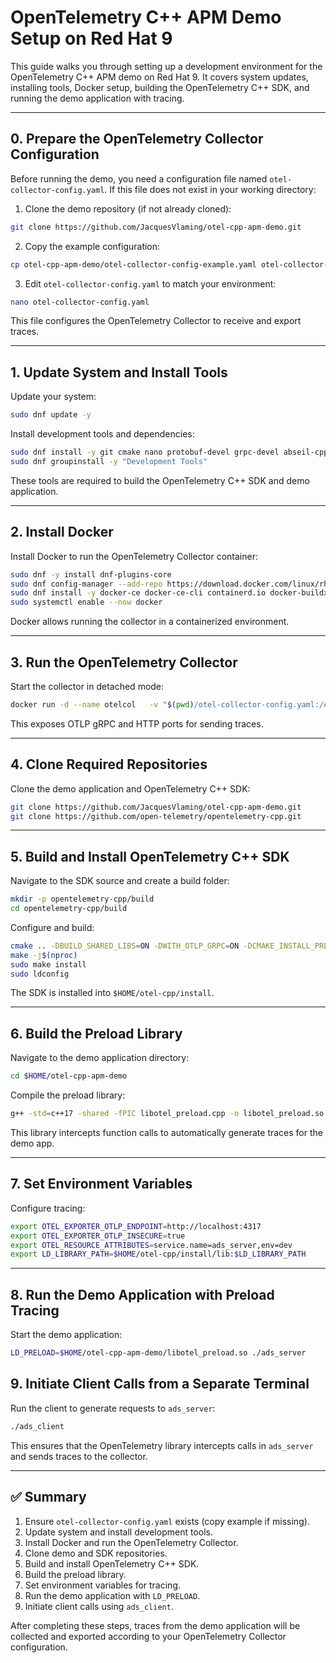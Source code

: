 # OpenTelemetry C++ APM Demo Setup on Red Hat 9

This guide walks you through setting up a development environment for the OpenTelemetry C++ APM demo on Red Hat 9. It covers system updates, installing tools, Docker setup, building the OpenTelemetry C++ SDK, and running the demo application with tracing.

---

## 0. Prepare the OpenTelemetry Collector Configuration

Before running the demo, you need a configuration file named `otel-collector-config.yaml`. If this file does not exist in your working directory:

1. Clone the demo repository (if not already cloned):

```bash
git clone https://github.com/JacquesVlaming/otel-cpp-apm-demo.git
```

2. Copy the example configuration:

```bash
cp otel-cpp-apm-demo/otel-collector-config-example.yaml otel-collector-config.yaml
```

3. Edit `otel-collector-config.yaml` to match your environment:

```bash
nano otel-collector-config.yaml
```

This file configures the OpenTelemetry Collector to receive and export traces.

---

## 1. Update System and Install Tools

Update your system:

```bash
sudo dnf update -y
```

Install development tools and dependencies:

```bash
sudo dnf install -y git cmake nano protobuf-devel grpc-devel abseil-cpp-devel
sudo dnf groupinstall -y "Development Tools"
```

These tools are required to build the OpenTelemetry C++ SDK and demo application.

---

## 2. Install Docker

Install Docker to run the OpenTelemetry Collector container:

```bash
sudo dnf -y install dnf-plugins-core
sudo dnf config-manager --add-repo https://download.docker.com/linux/rhel/docker-ce.repo
sudo dnf install -y docker-ce docker-ce-cli containerd.io docker-buildx-plugin docker-compose-plugin
sudo systemctl enable --now docker
```

Docker allows running the collector in a containerized environment.

---

## 3. Run the OpenTelemetry Collector

Start the collector in detached mode:

```bash
docker run -d --name otelcol   -v "$(pwd)/otel-collector-config.yaml:/etc/otelcol/config.yaml"   -p 4317:4317 -p 4318:4318   otel/opentelemetry-collector:latest   --config /etc/otelcol/config.yaml
```

This exposes OTLP gRPC and HTTP ports for sending traces.

---

## 4. Clone Required Repositories

Clone the demo application and OpenTelemetry C++ SDK:

```bash
git clone https://github.com/JacquesVlaming/otel-cpp-apm-demo.git
git clone https://github.com/open-telemetry/opentelemetry-cpp.git
```

---

## 5. Build and Install OpenTelemetry C++ SDK

Navigate to the SDK source and create a build folder:

```bash
mkdir -p opentelemetry-cpp/build
cd opentelemetry-cpp/build
```

Configure and build:

```bash
cmake .. -DBUILD_SHARED_LIBS=ON -DWITH_OTLP_GRPC=ON -DCMAKE_INSTALL_PREFIX=$HOME/otel-cpp/install -DWITH_EXAMPLES=OFF -DBUILD_TESTING=OFF
make -j$(nproc)
sudo make install
sudo ldconfig
```

The SDK is installed into `$HOME/otel-cpp/install`.

---

## 6. Build the Preload Library

Navigate to the demo application directory:

```bash
cd $HOME/otel-cpp-apm-demo
```

Compile the preload library:

```bash
g++ -std=c++17 -shared -fPIC libotel_preload.cpp -o libotel_preload.so   -I$HOME/otel-cpp/install/include   -L$HOME/otel-cpp/install/lib64   -lopentelemetry_exporter_otlp_grpc   -lopentelemetry_trace   -lgrpc++ -lgrpc -ldl -lpthread   -Wl,-rpath,$HOME/otel-cpp/install/lib:$HOME/otel-cpp/install/lib64
```

This library intercepts function calls to automatically generate traces for the demo app.

---

## 7. Set Environment Variables

Configure tracing:

```bash
export OTEL_EXPORTER_OTLP_ENDPOINT=http://localhost:4317
export OTEL_EXPORTER_OTLP_INSECURE=true
export OTEL_RESOURCE_ATTRIBUTES=service.name=ads_server,env=dev
export LD_LIBRARY_PATH=$HOME/otel-cpp/install/lib:$LD_LIBRARY_PATH
```

---

## 8. Run the Demo Application with Preload Tracing

Start the demo application:

```bash
LD_PRELOAD=$HOME/otel-cpp-apm-demo/libotel_preload.so ./ads_server
```

## 9. Initiate Client Calls from a Separate Terminal

Run the client to generate requests to `ads_server`:

```bash
./ads_client
```

This ensures that the OpenTelemetry library intercepts calls in `ads_server` and sends traces to the collector.

---

## ✅ Summary

1. Ensure `otel-collector-config.yaml` exists (copy example if missing).  
2. Update system and install development tools.  
3. Install Docker and run the OpenTelemetry Collector.  
4. Clone demo and SDK repositories.  
5. Build and install OpenTelemetry C++ SDK.  
6. Build the preload library.  
7. Set environment variables for tracing.  
8. Run the demo application with `LD_PRELOAD`.  
9. Initiate client calls using `ads_client`.

After completing these steps, traces from the demo application will be collected and exported according to your OpenTelemetry Collector configuration.
